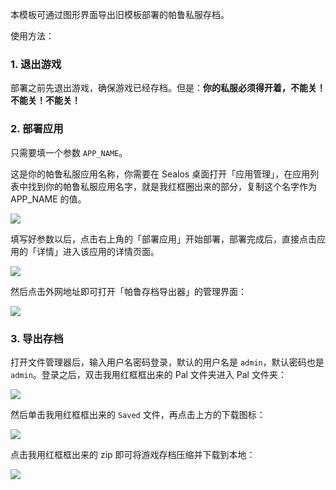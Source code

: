 本模板可通过图形界面导出旧模板部署的帕鲁私服存档。

使用方法：

### 1. 退出游戏

部署之前先退出游戏，确保游戏已经存档。但是：**你的私服必须得开着，不能关！不能关！不能关！**

### 2. 部署应用

只需要填一个参数 `APP_NAME`。

这是你的帕鲁私服应用名称，你需要在 Sealos 桌面打开「应用管理」，在应用列表中找到你的帕鲁私服应用名字，就是我红框圈出来的部分，复制这个名字作为 APP_NAME 的值。

![](https://cdn.jsdelivr.us/gh/yangchuansheng/imghosting6@main/uPic/2024-01-29-16-25-r1LlVk.jpg)

填写好参数以后，点击右上角的「部署应用」开始部署，部署完成后，直接点击应用的「详情」进入该应用的详情页面。

![](https://cdn.jsdelivr.us/gh/yangchuansheng/imghosting6@main/uPic/2024-01-31-14-39-ojbWBa.jpg)

然后点击外网地址即可打开「帕鲁存档导出器」的管理界面：

![](https://cdn.jsdelivr.us/gh/yangchuansheng/imghosting6@main/uPic/2024-01-31-14-44-MiVWVT.jpg)

### 3. 导出存档

打开文件管理器后，输入用户名密码登录，默认的用户名是 `admin`，默认密码也是 `admin`。登录之后，双击我用红框框出来的 Pal 文件夹进入 Pal 文件夹：

![](https://cdn.jsdelivr.us/gh/yangchuansheng/imghosting6@main/uPic/2024-01-27-16-26-Ih0nOf.jpg)

然后单击我用红框框出来的 `Saved` 文件，再点击上方的下载图标：

![](https://cdn.jsdelivr.us/gh/yangchuansheng/imghosting6@main/uPic/2024-01-27-16-24-RHzR99.jpg)

点击我用红框框出来的 zip 即可将游戏存档压缩并下载到本地：

![](https://cdn.jsdelivr.us/gh/yangchuansheng/imghosting6@main/uPic/2024-01-27-16-25-Uuw8xg.jpg)